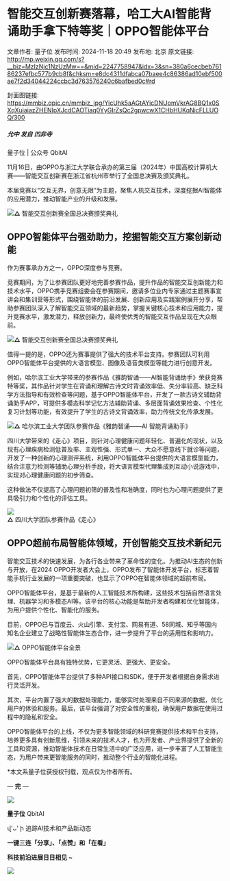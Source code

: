 # 智能交互创新赛落幕，哈工大AI智能背诵助手拿下特等奖｜OPPO智能体平台

文章作者: 量子位
发布时间: 2024-11-18 20:49
发布地: 北京
原文链接: http://mp.weixin.qq.com/s?__biz=MzIzNjc1NzUzMw==&mid=2247758947&idx=3&sn=380a6cecbeb76186237efbc577b9cb8f&chksm=e8dc4311dfabca07baee4c86386ad10ebf500ae7f2d34044224ccbc3d763576240c6bafbed0c#rd

封面图链接: https://mmbiz.qpic.cn/mmbiz_jpg/YicUhk5aAGtAYicDNUomVkrAG8BQ1x0SXqXuiaiazZHENIpXJcdCAOTiaq0YyGIrZsQc2gpwcwX1CHbHUKqNicFLLUOQ/300

##### 允中 发自 凹非寺  
量子位 | 公众号 QbitAI

11月16日，由OPPO与浙江大学联合承办的第三届（2024年）中国高校计算机大赛——智能交互创新赛在浙江省杭州市举行了全国总决赛及颁奖典礼。

本届竞赛以“交互无界，创意无限”为主题，聚焦人机交互技术，深度挖掘AI智能体的应用潜力，推动智能产业的升级和发展。

![](https://mmbiz.qpic.cn/mmbiz_jpg/YicUhk5aAGtAYicDNUomVkrAG8BQ1x0SXqBwb5G2O9JibWtp5ArdTjQgQX9zZ3icWJicUSVDfUZlOLVzucbBXapj7tQ/640?wx_fmt=jpeg&from=appmsg)**△**
智能交互创新赛全国总决赛颁奖典礼

## OPPO智能体平台强劲助力，挖掘智能交互方案创新动能

作为赛事承办方之一，OPPO深度参与竞赛。

竞赛期间，为了让参赛团队更好地完善参赛作品，提升作品的智能交互创新能力和技术水平，OPPO携手竞赛组委会在参赛期间，邀请多位业内专家通过主题赛事宣讲会和集训营等形式，围绕智能体的前沿发展、创新应用及实践案例展开分享，帮助参赛团队深入了解智能交互领域的最新趋势，掌握关键核心技术和应用能力，提升竞赛水平，激发潜力，释放创新力，最终使优秀的智能交互作品呈现在大众眼前。

![](https://mmbiz.qpic.cn/mmbiz_jpg/YicUhk5aAGtAYicDNUomVkrAG8BQ1x0SXqkYXBlShywBEBaLoWe3bXibuspqqGhtBQBq8dbIIq7dz8iaJSQV5bu4icw/640?wx_fmt=jpeg&from=appmsg)**△**
智能交互创新赛全国总决赛颁奖典礼

值得一提的是，OPPO还为赛事提供了强大的技术平台支持。参赛团队可利用OPPO智能体平台提供的大语言模型、图像及语音类模型等能力进行创意开发。

例如，哈尔滨工业大学带来的参赛作品《雅韵智诵——AI智能背诵助手》荣获竞赛特等奖，其作品针对学生在背诵和理解古诗文时背诵效率低、失分率较高、缺乏科学方法指导和有效检查等问题，基于OPPO智能体平台，开发了一款古诗文辅助背诵助手APP，可提供多模态科学记忆方法辅助背诵、多层面背诵效果检查、个性化复习计划等功能，有效提升了学生的古诗文背诵效率，助力传统文化传承发展。

![](https://mmbiz.qpic.cn/mmbiz_png/YicUhk5aAGtAYicDNUomVkrAG8BQ1x0SXqTfFnPDw4gtKF0kZ0tep2jicN5t8CLymQcjtBeo9Gsspf7OTYbP18OCw/640?wx_fmt=png&from=appmsg)**△**
哈尔滨工业大学团队参赛作品《雅韵智诵——AI 智能背诵助手》

四川大学带来的《走心》项目，则针对心理健康问题年轻化、普遍化的现状，以及现有心理疾病检测低普及率、主观性强、形式单一、大众不愿意线下就诊等问题，开发了一种创新的心理测评系统，利用OPPO智能体平台提供的大语言模型能力，结合注意力检测等辅助心理分析手段，将大语言模型代理集成到互动小说游戏中，实现对心理健康问题的初步筛查。

这种做法不仅提高了心理问题初筛的普及性和准确度，同时也为心理问题提供了更具吸引力和个性化的评估工具。

![](https://mmbiz.qpic.cn/mmbiz_png/YicUhk5aAGtAYicDNUomVkrAG8BQ1x0SXq7ud5YBQRUnpKwdxKGlB0icIH2TKFQkAAtGRgYKydiaHF8A24H2ia0ON7w/640?wx_fmt=png&from=appmsg)  
**△** 四川大学团队参赛作品《走心》

## OPPO超前布局智能体领域，开创智能交互技术新纪元

智能交互技术的快速发展，为各行各业带来了革命性的变化。为推动AI生态的创新与开放，在2024
OPPO开发者大会上，OPPO发布了智能体开发平台，标志着智能手机行业发展的一项重要突破，也显示了OPPO在智能体领域的超前布局。

OPPO智能体平台，是基于最新的人工智能技术所构建，这些技术包括自然语言处理、机器学习和多模态AI等。该平台的核心功能是帮助开发者构建和优化智能体，为用户提供个性化、智能化的服务。

目前，OPPO已与百度云、火山引擎、支付宝、网易有道、58同城、知乎等国内知名企业建立了战略性智能体生态合作，进一步提升了平台的适用性和影响力。

![](https://mmbiz.qpic.cn/mmbiz_png/YicUhk5aAGtAYicDNUomVkrAG8BQ1x0SXq7cQ6SficTvHbiapR7qonQaRFQrTvgNFpfiaLMEq73Aab1eXTEM7xXFfgg/640?wx_fmt=png&from=appmsg)**△**
OPPO智能体平台全景

OPPO智能体平台具有独特优势，它更灵活、更强大、更安全。

首先，OPPO智能体平台提供了多种API接口和SDK，便于开发者根据自身需求进行灵活开发。

其次，平台内置了强大的数据处理能力，能够实时处理来自不同来源的数据，优化用户的体验和服务。最后，该平台强调了对安全性的重视，确保用户数据在使用过程中的隐私和安全。

OPPO智能体平台的上线，不仅为更多智能领域的科研竞赛提供技术和平台支持，培养更多具有创新思维，引领未来的技术人才，也为开发者、产业界提供了全新的工具和资源，推动智能体技术在日常生活中的广泛应用，进一步丰富了人工智能生态，为用户带来更智能服务的同时，推动整个行业的智能化进程。

*本文系量子位获授权刊载，观点仅为作者所有。

  

— **完** —

![](https://mmbiz.qpic.cn/mmbiz_jpg/YicUhk5aAGtCMTiaQvFTH1BuicE6KgJEARU6aCY4PfZHwOUZ0icduoLL4pFsRC23KyvGAhjp4fIYWfVCaicicyVRAxHA/640?wx_fmt=jpeg)

**量子位** QbitAI

վ'ᴗ' ի 追踪AI技术和产品新动态

**一键三连「分享」、「点赞」和「在看」**

**科技前沿进展日日相见 ~**

![](https://mmbiz.qpic.cn/mmbiz_svg/g9RQicMD01M0tYoRQT2cMQRmPS5ZDyrrfzeksiay90KaDzlGBH61icqHxmgFKfvfXtVuwTHV740CDLAaXU1LIfZyoJEpYKcRIiaE/640?wx_fmt=svg)

